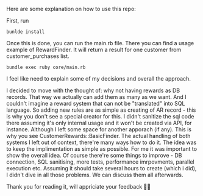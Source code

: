 Here are some explanation on how to use this repo:

First, run 
```
bunlde install
```

Once this is done, you can run the main.rb file. There you can find a usage example of RewardFinder. It will return a result for one customer from customer_purchases list.

```
bundle exec ruby core/main.rb
```

I feel like need to explain some of my decisions and overall the approach.

I decided to move with the thought of: why not having rewards as DB records. That way we actually can add them as many as we want. And I couldn't imagine a reward system that
can not be "translated" into SQL language. So adding new rules are as simple as creating of AR record - this is why you don't see a special creator for this. I didn't sanitize the sql code there assuming it's only internal usage and it won't be created via API, for instance. Although I left
some space for another apporach (if any). This is why you see CustomerRewards::BasicFinder. The actual handling of both systems I left out of context, there're many ways how to do it. 
The idea was to keep the implimentation as simple as possible. For me it was important to show the overall idea. Of course there're some things to improve - DB connection, SQL sanitising,
more tests, performance imrpovments, parallel execution etc. Assuming it should take several hours to create (which i did), I didn't dive in all those problems. We can discuss them all
afterwards.

Thank you for reading it, will appriciate your feedback 🙇‍♀️
